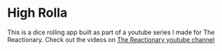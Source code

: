# High Rolla

This is a dice rolling app built as part of a youtube series I made for The Reactionary. 
Check out the videos on [The Reactionary youtube channel](https://www.youtube.com/channel/UCHgDwCRp7T311ItY0XCUhGA)